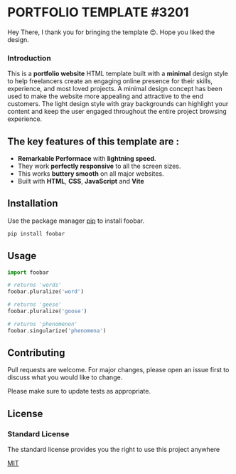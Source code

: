 # PORTFOLIO TEMPLATE #3201

Hey There, I thank you for bringing the template 😍. Hope you liked the design.

### Introduction 
This is a **portfolio website** HTML template built with a **minimal** design style to help freelancers create an engaging online presence for their skills, experience, and most loved projects. A minimal design concept has been used to make the website more appealing and attractive to the end customers. The light design style with gray backgrounds can highlight your content and keep the user engaged throughout the entire project browsing experience.

The key features of this template are : 
- 
* **Remarkable Performace** with **lightning speed**.
* They work **perfectly responsive** to all the screen sizes.
* This works **buttery smooth** on all major websites.
* Built with **HTML**, **CSS**, **JavaScript** and **Vite**

## Installation

Use the package manager [pip](https://pip.pypa.io/en/stable/) to install foobar.

```bash
pip install foobar
```

## Usage

```python
import foobar

# returns 'words'
foobar.pluralize('word')

# returns 'geese'
foobar.pluralize('goose')

# returns 'phenomenon'
foobar.singularize('phenomena')
```

## Contributing
Pull requests are welcome. For major changes, please open an issue first to discuss what you would like to change.

Please make sure to update tests as appropriate.

## License
### Standard License
The standard license provides you the right to use this project anywhere 

[MIT](https://choosealicense.com/licenses/mit/)
